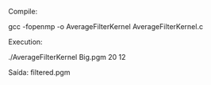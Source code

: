Compile:

gcc -fopenmp -o AverageFilterKernel AverageFilterKernel.c

Execution:

./AverageFilterKernel Big.pgm 20 12

Saída: filtered.pgm
